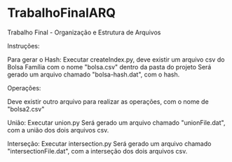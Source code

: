 # TrabalhoFinalARQ
Trabalho Final - Organização e Estrutura de Arquivos

Instruções:

Para gerar o Hash:
Executar createIndex.py, deve existir um arquivo csv do Bolsa Família com o nome "bolsa.csv" dentro da pasta do projeto
Será gerado um arquivo chamado "bolsa-hash.dat", com o hash.

Operações:

Deve existir outro arquivo para realizar as operações, com o nome de "bolsa2.csv"

União:
Executar union.py
Será gerado um arquivo chamado "unionFile.dat", com a união dos dois arquivos csv.

Interseção:
Executar intersection.py
Será gerado um arquivo chamado "intersectionFile.dat", com a interseção dos dois arquivos csv.
